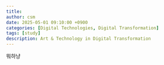 ```yaml
---
title: 
author: csm
date: 2025-05-01 09:10:00 +0900
categories: [Digital Technologies, Digital Transformation]
tags: [study]
description: Art & Technology in Digital Transformation
---
```


뭐하냥